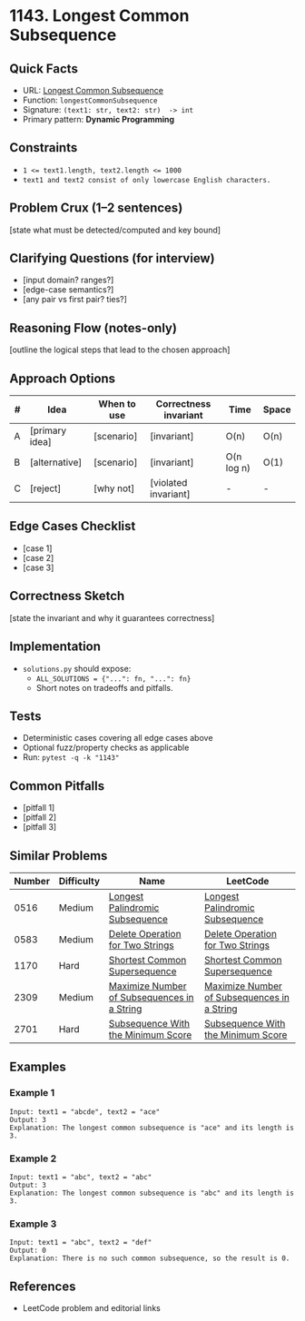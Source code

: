 # 1143. Longest Common Subsequence

## Quick Facts

- URL: [Longest Common Subsequence](https://leetcode.com/problems/longest-common-subsequence/)
- Function: `longestCommonSubsequence`
- Signature: `(text1: str, text2: str)  -> int`
- Primary pattern: **Dynamic Programming**

## Constraints

- `1 <= text1.length, text2.length <= 1000`
- `text1 and text2 consist of only lowercase English characters.`

## Problem Crux (1–2 sentences)

[state what must be detected/computed and key bound]

## Clarifying Questions (for interview)

- [input domain? ranges?]
- [edge-case semantics?]
- [any pair vs first pair? ties?]

## Reasoning Flow (notes-only)

[outline the logical steps that lead to the chosen approach]

## Approach Options

| # | Idea | When to use | Correctness invariant | Time | Space |
|---|------|-------------|-----------------------|------|-------|
| A | [primary idea] | [scenario] | [invariant] | O(n) | O(n) |
| B | [alternative] | [scenario] | [invariant] | O(n log n) | O(1) |
| C | [reject] | [why not] | [violated invariant] | - | - |

## Edge Cases Checklist

- [case 1]
- [case 2]
- [case 3]

## Correctness Sketch

[state the invariant and why it guarantees correctness]

## Implementation

- `solutions.py` should expose:
  - `ALL_SOLUTIONS = {"...": fn, "...": fn}`
  - Short notes on tradeoffs and pitfalls.

## Tests

- Deterministic cases covering all edge cases above
- Optional fuzz/property checks as applicable
- Run: `pytest -q -k "1143"`

## Common Pitfalls

- [pitfall 1]
- [pitfall 2]
- [pitfall 3]

## Similar Problems

| Number | Difficulty | Name | LeetCode |
|---|---|---|---|
| 0516 | Medium | [Longest Palindromic Subsequence](../0516-longest-palindromic-subsequence/readme.md) | [Longest Palindromic Subsequence](https://leetcode.com/problems/longest-palindromic-subsequence/) |
| 0583 | Medium | [Delete Operation for Two Strings](../0583-delete-operation-for-two-strings/readme.md) | [Delete Operation for Two Strings](https://leetcode.com/problems/delete-operation-for-two-strings/) |
| 1170 | Hard | [Shortest Common Supersequence](../1170-shortest-common-supersequence/readme.md) | [Shortest Common Supersequence](https://leetcode.com/problems/shortest-common-supersequence/) |
| 2309 | Medium | [Maximize Number of Subsequences in a String](../2309-maximize-number-of-subsequences-in-a-string/readme.md) | [Maximize Number of Subsequences in a String](https://leetcode.com/problems/maximize-number-of-subsequences-in-a-string/) |
| 2701 | Hard | [Subsequence With the Minimum Score](../2701-subsequence-with-the-minimum-score/readme.md) | [Subsequence With the Minimum Score](https://leetcode.com/problems/subsequence-with-the-minimum-score/) |

## Examples

### Example 1

```text
Input: text1 = "abcde", text2 = "ace"
Output: 3
Explanation: The longest common subsequence is "ace" and its length is 3.
```

### Example 2

```text
Input: text1 = "abc", text2 = "abc"
Output: 3
Explanation: The longest common subsequence is "abc" and its length is 3.
```

### Example 3

```text
Input: text1 = "abc", text2 = "def"
Output: 0
Explanation: There is no such common subsequence, so the result is 0.
```

## References

- LeetCode problem and editorial links
